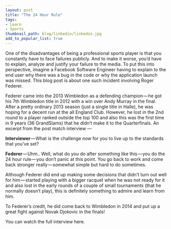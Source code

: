 ```yaml
---
layout: post
title: "The 24 Hour Rule"
tags:
- Learn
- Sports
thumbnail_path: blog/linkedin/linkedin.jpg
add_to_popular_list: true
---  
```


One of the disadvantages of being a professional sports player is that you constantly have to face failures publicly. And to make it worse, you’d have to explain, analyze and justify your failure to the media. To put this into perspective, imagine a Facebook Software Engineer having to explain to the end user why there was a bug in the code or why the application launch was missed. This blog post is about one such incident involving Roger Federer.

Federer came into the 2013 Wimbledon as a defending champion — he got his 7th Wimbledon title in 2012 with a win over Andy Murray in the final. After a pretty ordinary 2013 season (just a single title in Halle), he was hoping for a decent run at the all England Club. However, he lost in the 2nd round to a player ranked outside the top 100 and also this was the first time in 9 years (36 GrandSlams) that he didn’t make it to the Quarterfinals. An excerpt from the post match interview —

**Interviewer** — What is the challenge now for you to live up to the standards that you’ve set?

**Federer** — Uhm.. Well, what do you do after something like this — you do the 24 hour rule — you don’t panic at this point. You go back to work and come back stronger really — somewhat simple but hard to do sometimes.

Although Federer did end up making some decisions that didn’t turn out well for him — started playing with a bigger racquet when he was not ready for it and also lost in the early rounds of a couple of small tournaments (that he normally doesn’t play), this is definitely something to admire and learn from him.

To Federer’s credit, he did come back to Wimbledon in 2014 and put up a great fight against Novak Djokovic in the finals!

You can watch the full interview here.